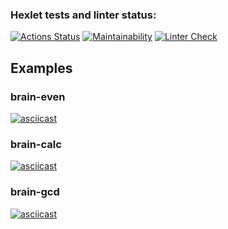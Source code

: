 ### Hexlet tests and linter status:
[![Actions Status](https://github.com/anorone/frontend-project-lvl1/workflows/hexlet-check/badge.svg)](https://github.com/anorone/frontend-project-lvl1/actions)
[![Maintainability](https://api.codeclimate.com/v1/badges/20945a61a99587de5e7d/maintainability)](https://codeclimate.com/github/anorone/frontend-project-lvl1/maintainability)
[![Linter Check](https://github.com/anorone/frontend-project-lvl1/actions/workflows/linter-check.yml/badge.svg)](https://github.com/anorone/frontend-project-lvl1/actions/workflows/linter-check.yml)

## Examples
### brain-even
[![asciicast](https://asciinema.org/a/438640.svg)](https://asciinema.org/a/438640)

### brain-calc
[![asciicast](https://asciinema.org/a/438636.svg)](https://asciinema.org/a/438636)

### brain-gcd
[![asciicast](https://asciinema.org/a/438645.svg)](https://asciinema.org/a/438645)
